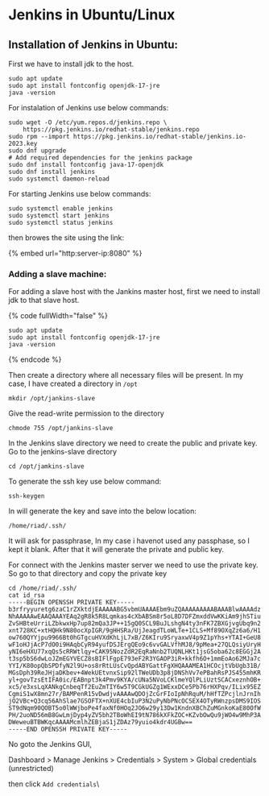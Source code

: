 # Jenkins in Ubuntu/Linux

## Installation of Jenkins in Ubuntu:

First we have to install jdk to the host.

```
sudo apt update
sudo apt install fontconfig openjdk-17-jre
java -version
```

For instalation of Jenkins use below commands:

```
sudo wget -O /etc/yum.repos.d/jenkins.repo \
    https://pkg.jenkins.io/redhat-stable/jenkins.repo
sudo rpm --import https://pkg.jenkins.io/redhat-stable/jenkins.io-2023.key
sudo dnf upgrade
# Add required dependencies for the jenkins package
sudo dnf install fontconfig java-17-openjdk
sudo dnf install jenkins
sudo systemctl daemon-reload
```

&#x20;For starting Jenkins use below commands:

```
sudo systemctl enable jenkins
sudo systemctl start jenkins
sudo systemctl status jenkins
```

then browes the site using the link:&#x20;

{% embed url="http:server-ip:8080" %}

### Adding a slave machine:

For adding a slave host with the Jankins master host, first we need to install jdk to that slave host.

{% code fullWidth="false" %}
```markup
sudo apt update
sudo apt install fontconfig openjdk-17-jre
java -version
```
{% endcode %}

Then create a directory where all necessary files will be present. In my case, I have created a directory in `/opt`

`mkdir /opt/jankins-slave`

Give the read-write permission to the directory

`chmode 755 /opt/jankins-slave`

In the Jenkins slave directory we need to create the public and private key. Go to the jenkins-slave directory

```
cd /opt/jamkins-slave
```

To generate the ssh key use below command:

```
ssh-keygen
```

In will generate the key and save into the below location:

```
/home/riad/.ssh/
```

It will ask for passphrase, In my case i havenot used any passphase, so I kept it blank. After that it will generate the private and public key.

For connect with the Jenkins master server we need to use the private key. So go to that directory and copy the private key

```
cd /home/riad/.ssh/
cat id_rsa
-----BEGIN OPENSSH PRIVATE KEY-----
b3rfryyuretg6zaC1rZXktdjEAAAAABG5vbmUAAAAEbm9uZQAAAAAAAAABAAABlwAAAAdz
NhAAAAAwEAAQAAAYEAq2gR8k5R8Lqmkas4cXbABSm8r5oL8D7DFZmxddVwKKiAm9jhSTiu
ZvSHBteUrriLZbkwxHp7up82mQa3JP++15gQ0SCL9BuJLshgN4ty3nFK7ZBXGjvgUbq9n2
xnt728KC+xtHQHk9N80ocXpIGR/9gHHSRa/UjJeagdTLoWLTe+1CLS+Mf89OXqZz6a6/H1
ow760QYYjpu9966Bt0hGTgcuHVXdKhLjL7xB/Z6KIru9SryaxwV4p9Z1pYhs+YTAI+GeU8
wF1oHJjAcP7dO0i9HAqbCyR94yufDSJErgQEo9c6vvGALVfhMJ8/9pMea+27QLQsiyUryH
yNI6eHXU77xqQs5cRRWtlqy+CAK95NozZdR2EqRaNnb2TUQNLHKt1jsG5oba62c8EGGj2A
t3sp5bS6dwLoJZmEGYVECZ8sBIFlFgpE793eF2R3YGAOP3iR+kkfh6O+1mmEoAo62MJa7c
YYI/K80opQbSPDfyN2l9U+os8rRtLUsCvQpdABYGattFgXHQAAAMEA1HCOcjtVbUgb31B/
MGsDph39ReJHjaDKbev+4WekUEtvnxSip92lTWeUDb3p8jDNShVv7ePBahRsPJS455mhKR
yl+govTzsEtIFA0ic/EABnpt3k4Pmv9KYA/cUNa5NVoLCKlmeYQlPLiUztSCACxeznhOB+
xc5/e3xsLqXANkgCnbeqTf2EuZmTIY6w5T9CGkUGZg1WExxDCe5Pb76rHXPqv/ILix95EZ
CgmiS1wX8mn27r/BAMPenR15vDwdjvAAAAwQDOjZcGrFIoIpNhRquM/hHfTZPcjlnJrnIh
jO2VBc+Q3cq56AhSlae7GSOFTX+nXUE4cbIuP3N2uPyNbPNcOCSEX4OTyRWnzpsDMS9IOS
ST9dNqm90QOBT5o0lWWjboPe4faxNf0HOq2JO6w29y13Dw1KndnXBChZuMGnkoKaE80OfW
PH/2uoND56mB8GwLmjDyp4yZV5bh2TBoWhEI9tN786kXFkZOC+KZvbOwQu9jWO4w9MhP3A
DWeweuBTBWKqcAAAAMcmlhZEBjaS1jZDAz79yuio4kdr4UGBw==
-----END OPENSSH PRIVATE KEY-----
```

No goto the Jenkins GUI,&#x20;

Dashboard > Manage Jenkins > Credentials > System > Global credentials (unrestricted)

then click `Add credentials`\
